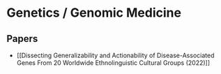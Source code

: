 # Genetics / Genomic Medicine

## Papers

- [[Dissecting Generalizability and Actionability of Disease-Associated Genes From 20 Worldwide Ethnolinguistic Cultural Groups (2022)]]
